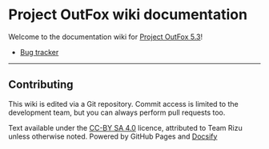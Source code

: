 # Project OutFox wiki documentation

Welcome to the documentation wiki for [Project OutFox 5.3](https://projectmoon.dance)!

* [Bug tracker](https://github.com/TeamRizu/OutFox)

---
## Contributing
This wiki is edited via a Git repository. Commit access is limited to the development team, but you can always perform pull requests too.

Text available under the <a href="http://creativecommons.org/licenses/by-sa/4.0/" rel="license">CC-BY SA 4.0</a> licence, attributed to Team Rizu unless otherwise noted. Powered by GitHub Pages and <a href="https://docsify.js.org/#/">Docsify</a>